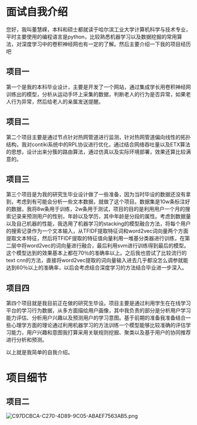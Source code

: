 # 面试自我介绍

您好，我叫董慧嵘，本科和硕士都就读于哈尔滨工业大学计算机科学与技术专业，平时主要使用的编程语言是python，比较熟悉机器学习以及数据挖掘的常用算法，对深度学习中的卷积神经网也有一定的了解。然后主要介绍一下我的项目经历吧

## 项目一

第一个是我的本科毕业设计，主要是开发了一个网站，通过集成学长用卷积神经网训练出的模型，分析从运动手环上采集的数据，判断老人的行为是否异常，如果老人行为异常，然后给老人的亲属发送提醒。



## 项目二

第二个项目主要是通过节点针对热网管道进行监测，针对热网管道偏向线性的拓扑结构，我对contiki系统中的RPL协议进行优化，通过结合网络吞吐量以及ETX算法的思想，设计出来分簇的路由算法，通过仿真以及实际环境部署，效果还算比较满意的。



## 项目三

第三个项目是为我的研究生毕业设计做了一些准备，因为当时毕设的数据还没有拿到，考虑到有可能会分析一些文本数据，就做了这个项目。数据集是10w条标注好的数据，我将8w条用于训练，2w条用于测试，项目的目的是利用用户一个月的搜索记录来预测用户的性别，年龄以及学历，其中年龄是分段的属性。考虑到数据量以及自己机器的性能，我选用了机器学习的stacking的模型融合方法，将每个用户的搜索记录作为一个文本输入，从TFIDF提取特征词和word2vec词向量两个方面提取文本特征，然后将TFIDF提取的特征值向量利用一堆基分类器进行训练，在第二层中将word2vec的词向量进行融合，最后利用svm进行训练得到最后的模型。这个模型达到的效果基本上都在70％的准确率以上。之后我也尝试了比较流行的text cnn的方法，直接将word2vec提取的词向量输入进去几乎都没怎么调参就能达到60％以上的准确率，以后会考虑结合深度学习的方法结合毕业进一步深入。



## 项目四

第四个项目就是我目前正在做的研究生毕设。项目主要是通过利用学生在在线学习平台的学习行为数据，从多方面描绘用户画像，其中我负责的部分是分析用户学习能力评估、分析用户兴趣以及预测用户的学习意图。基于前期的准备我准备结合一些心理学方面的理论通过利用机器学习的方法训练一个模型能够比较准确的评估学习能力，用户兴趣和意图我打算采用关联规则挖掘、聚类以及基于用户的协同推荐进行分析和预测。



以上就是我简单的自我介绍。





# 项目细节



## 项目二

![C97DCBCA-C270-4D89-9C05-ABAEF7563AB5.png](https://i.loli.net/2018/08/10/5b6d74050708a.png)